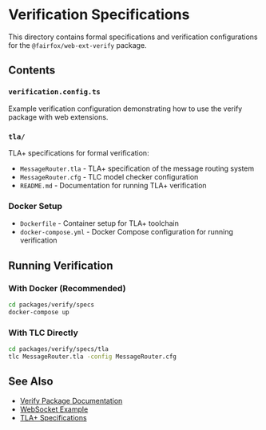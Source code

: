 # Verification Specifications

This directory contains formal specifications and verification configurations for the `@fairfox/web-ext-verify` package.

## Contents

### `verification.config.ts`
Example verification configuration demonstrating how to use the verify package with web extensions.

### `tla/`
TLA+ specifications for formal verification:
- `MessageRouter.tla` - TLA+ specification of the message routing system
- `MessageRouter.cfg` - TLC model checker configuration
- `README.md` - Documentation for running TLA+ verification

### Docker Setup
- `Dockerfile` - Container setup for TLA+ toolchain
- `docker-compose.yml` - Docker Compose configuration for running verification

## Running Verification

### With Docker (Recommended)
```bash
cd packages/verify/specs
docker-compose up
```

### With TLC Directly
```bash
cd packages/verify/specs/tla
tlc MessageRouter.tla -config MessageRouter.cfg
```

## See Also
- [Verify Package Documentation](../README.md)
- [WebSocket Example](../examples/websocket-app/README.md)
- [TLA+ Specifications](./tla/README.md)
